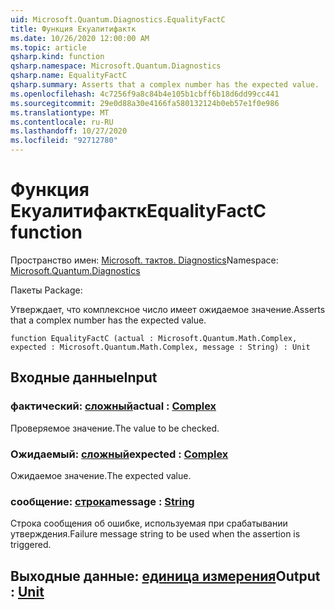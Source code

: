 ```yaml
---
uid: Microsoft.Quantum.Diagnostics.EqualityFactC
title: Функция Екуалитифактк
ms.date: 10/26/2020 12:00:00 AM
ms.topic: article
qsharp.kind: function
qsharp.namespace: Microsoft.Quantum.Diagnostics
qsharp.name: EqualityFactC
qsharp.summary: Asserts that a complex number has the expected value.
ms.openlocfilehash: 4c7256f9a8c84b4e105b1cbff6b18d6dd99cc441
ms.sourcegitcommit: 29e0d88a30e4166fa580132124b0eb57e1f0e986
ms.translationtype: MT
ms.contentlocale: ru-RU
ms.lasthandoff: 10/27/2020
ms.locfileid: "92712780"
---
```

# <a name="equalityfactc-function"></a><span data-ttu-id="d7e14-102">Функция Екуалитифактк</span><span class="sxs-lookup"><span data-stu-id="d7e14-102">EqualityFactC function</span></span>

<span data-ttu-id="d7e14-103">Пространство имен: [Microsoft. тактов. Diagnostics](xref:Microsoft.Quantum.Diagnostics)</span><span class="sxs-lookup"><span data-stu-id="d7e14-103">Namespace: [Microsoft.Quantum.Diagnostics](xref:Microsoft.Quantum.Diagnostics)</span></span>

<span data-ttu-id="d7e14-104">Пакеты [](https://nuget.org/packages/)</span><span class="sxs-lookup"><span data-stu-id="d7e14-104">Package: [](https://nuget.org/packages/)</span></span>


<span data-ttu-id="d7e14-105">Утверждает, что комплексное число имеет ожидаемое значение.</span><span class="sxs-lookup"><span data-stu-id="d7e14-105">Asserts that a complex number has the expected value.</span></span>

```qsharp
function EqualityFactC (actual : Microsoft.Quantum.Math.Complex, expected : Microsoft.Quantum.Math.Complex, message : String) : Unit
```


## <a name="input"></a><span data-ttu-id="d7e14-106">Входные данные</span><span class="sxs-lookup"><span data-stu-id="d7e14-106">Input</span></span>

### <a name="actual--complex"></a><span data-ttu-id="d7e14-107">фактический: [сложный](xref:Microsoft.Quantum.Math.Complex)</span><span class="sxs-lookup"><span data-stu-id="d7e14-107">actual : [Complex](xref:Microsoft.Quantum.Math.Complex)</span></span>

<span data-ttu-id="d7e14-108">Проверяемое значение.</span><span class="sxs-lookup"><span data-stu-id="d7e14-108">The value to be checked.</span></span>


### <a name="expected--complex"></a><span data-ttu-id="d7e14-109">Ожидаемый: [сложный](xref:Microsoft.Quantum.Math.Complex)</span><span class="sxs-lookup"><span data-stu-id="d7e14-109">expected : [Complex](xref:Microsoft.Quantum.Math.Complex)</span></span>

<span data-ttu-id="d7e14-110">Ожидаемое значение.</span><span class="sxs-lookup"><span data-stu-id="d7e14-110">The expected value.</span></span>


### <a name="message--string"></a><span data-ttu-id="d7e14-111">сообщение: [строка](xref:microsoft.quantum.lang-ref.string)</span><span class="sxs-lookup"><span data-stu-id="d7e14-111">message : [String](xref:microsoft.quantum.lang-ref.string)</span></span>

<span data-ttu-id="d7e14-112">Строка сообщения об ошибке, используемая при срабатывании утверждения.</span><span class="sxs-lookup"><span data-stu-id="d7e14-112">Failure message string to be used when the assertion is triggered.</span></span>



## <a name="output--unit"></a><span data-ttu-id="d7e14-113">Выходные данные: [единица измерения](xref:microsoft.quantum.lang-ref.unit)</span><span class="sxs-lookup"><span data-stu-id="d7e14-113">Output : [Unit](xref:microsoft.quantum.lang-ref.unit)</span></span>

